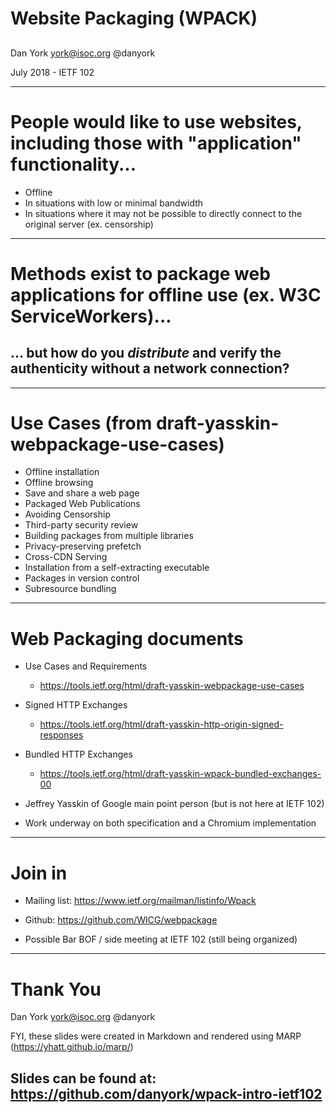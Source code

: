 <!-- $theme: default -->
<!-- $size: 16:9 -->
<!-- Conversion to slides via Marp - https://github.com/yhatt/marp -->


# Website Packaging (WPACK)

## 
##
##

Dan York
york@isoc.org
@danyork

July 2018  - IETF 102

---
<!-- page_number: true -->
<!-- footer: Packaging Websites (WPACK) -->
# People would like to use websites, including those with "application" functionality...

- Offline
- In situations with low or minimal bandwidth
- In situations where it may not be possible to directly connect to the original server (ex. censorship)

---
# Methods exist to package web applications for offline use (ex. W3C ServiceWorkers)...

## ... but how do you **_distribute_** and verify the authenticity without a network connection?

---
# Use Cases (from draft-yasskin-webpackage-use-cases)
- Offline installation
- Offline browsing
- Save and share a web page
- Packaged Web Publications
- Avoiding Censorship
- Third-party security review
- Building packages from multiple libraries
- Privacy-preserving prefetch
- Cross-CDN Serving
- Installation from a self-extracting executable
- Packages in version control
- Subresource bundling

---
# Web Packaging documents

- Use Cases and Requirements
	- https://tools.ietf.org/html/draft-yasskin-webpackage-use-cases

- Signed HTTP Exchanges
	- https://tools.ietf.org/html/draft-yasskin-http-origin-signed-responses

- Bundled HTTP Exchanges
	- https://tools.ietf.org/html/draft-yasskin-wpack-bundled-exchanges-00

- Jeffrey Yasskin of Google main point person (but is not here at IETF 102)
- Work underway on both specification and a Chromium implementation

---
# Join in

- Mailing list: https://www.ietf.org/mailman/listinfo/Wpack

- Github: https://github.com/WICG/webpackage

- Possible Bar BOF / side meeting at IETF 102 (still being organized)

---
# Thank You

Dan York
york@isoc.org
@danyork

FYI, these slides were created in Markdown and rendered using MARP (https://yhatt.github.io/marp/)

Slides can be found at: https://github.com/danyork/wpack-intro-ietf102
- 

